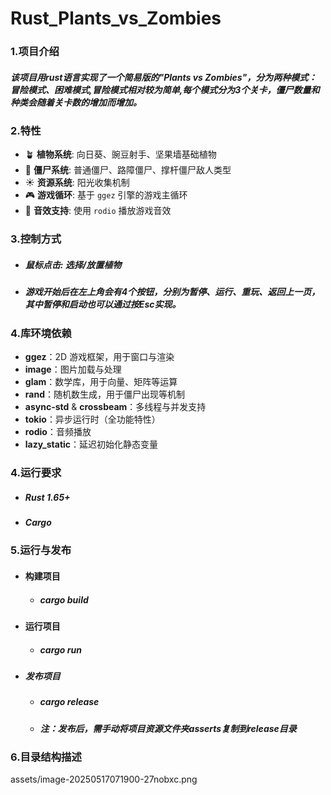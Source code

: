 # Rust_Plants_vs_Zombies
### 1.项目介绍

##### 该项目用rust语言实现了一个简易版的"Plants vs Zombies"，分为两种模式：冒险模式、困难模式,冒险模式相对较为简单,每个模式分为3个关卡，僵尸数量和种类会随着关卡数的增加而增加。

##### 

### 2.特性

* 🪴 **植物系统**: 向日葵、豌豆射手、坚果墙基础植物
* 🧟 **僵尸系统**: 普通僵尸、路障僵尸、撑杆僵尸敌人类型
* ☀️ **资源系统**: 阳光收集机制
* 🎮 **游戏循环**: 基于 `ggez` 引擎的游戏主循环
* 🎵 **音效支持**: 使用 `rodio` 播放游戏音效


### 3.控制方式

* ##### 鼠标点击: 选择/放置植物
* ##### 游戏开始后在左上角会有4个按钮，分别为暂停、运行、重玩、返回上一页，其中暂停和启动也可以通过按Esc实现。


### 4.库环境依赖

* **ggez**：2D 游戏框架，用于窗口与渲染
* **image**：图片加载与处理
* **glam**：数学库，用于向量、矩阵等运算
* **rand**：随机数生成，用于僵尸出现等机制
* **async-std** & **crossbeam**：多线程与并发支持
* **tokio**：异步运行时（全功能特性）
* **rodio**：音频播放
* **lazy_static**：延迟初始化静态变量


### 4.运行要求

* ##### Rust 1.65+
* ##### Cargo


### 5.运行与发布

* #### 构建项目

  * ##### cargo build
* #### 运行项目

  * ##### cargo run
* ##### 发布项目

  * ##### cargo release
  * ##### 注：发布后，需手动将项目资源文件夹asserts复制到release目录</span>



### 6.目录结构描述
assets/image-20250517071900-27nobxc.png

